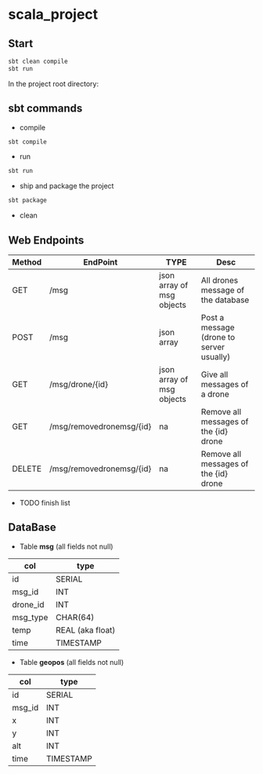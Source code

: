 # scala_project

## Start

```sh
sbt clean compile
sbt run
```

In the project root directory:

## sbt commands

* compile

```sh
sbt compile
```

* run

```sh
sbt run
```

* ship and package the project

```sh
sbt package
```

* clean


## Web Endpoints


| Method | EndPoint | TYPE | Desc |
|--------|----------|------|------|
| GET    | /msg     | json array of msg objects | All drones message of the database |
| POST   | /msg     | json array | Post a message (drone to server usually) |
| GET    | /msg/drone/{id} | json array of msg objects | Give all messages of a drone |
| GET | /msg/removedronemsg/{id} | na | Remove all messages of the {id} drone |
| DELETE | /msg/removedronemsg/{id} | na | Remove all messages of the {id} drone |

* TODO finish list


## DataBase

* Table **msg** (all fields not null)

| col | type       |
|-----|------------|
| id  | SERIAL     |
| msg_id | INT |
| drone_id | INT |
| msg_type | CHAR(64) |
| temp | REAL (aka float) |
| time | TIMESTAMP |

* Table **geopos** (all fields not null)

| col | type       |
|-----|------------|
| id  | SERIAL     |
| msg_id | INT |
| x | INT |
| y | INT |
| alt | INT |
| time | TIMESTAMP |


